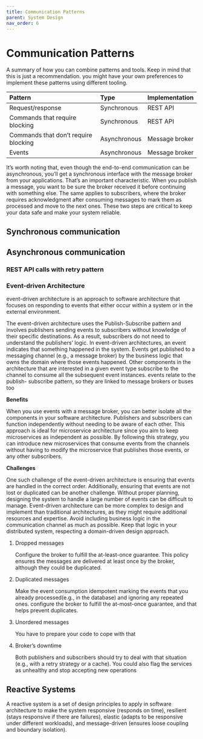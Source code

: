 ```yaml
---
title: Communication Patterns
parent: System Design
nav_order: 6
---
```


# Communication Patterns

A summary of how you can combine patterns and tools. Keep in mind 
that this is just a recommendation. you might have your own 
preferences to implement these patterns using different tooling.

| Pattern                              | Type         | Implementation |
|:-------------------------------------|:-------------|:---------------|
| Request/response                     | Synchronous  | REST API       |
| Commands that require blocking       | Synchronous  | REST API       |
| Commands that don’t require blocking | Asynchronous | Message broker |
| Events                               | Asynchronous | Message broker |

It’s worth noting that, even though the end-to-end communication can be 
asynchronous, you’ll get a synchronous interface with the message broker from your 
applications. That’s an important characteristic. When you publish a message, you 
want to be sure the broker received it before continuing with something else. The same 
applies to subscribers, where the broker requires acknowledgment after consuming 
messages to mark them as processed and move to the next ones. These two steps 
are critical to keep your data safe and make your system reliable.

## Synchronous communication
## Asynchronous communication 
### REST API calls with retry pattern
### Event-driven Architecture
event-driven architecture is an approach to software architecture that focuses on responding to events that either occur within a system or in the external environment.

The event-driven architecture uses the Publish-Subscribe pattern and involves publishers sending events to subscribers without knowledge of their specific destinations. As a result, subscribers do not need to understand the publishers’ logic. 
In event-driven architectures, an event indicates that something happened in the system. Events get published to a messaging channel (e.g., a message broker) by the business logic that owns the domain where those events happened. Other components in the architecture that are interested in a given event type subscribe to the channel to consume all the subsequent event instances. events relate to the publish-
subscribe pattern, so they are linked to message brokers or buses too

**Benefits**

When you use events with a message broker, you can better isolate all the components in your software architecture. Publishers and subscribers can function independently without needing to be aware of each other. This approach is ideal for microservice architecture since you aim to keep microservices as independent as possible. By following this strategy, you can introduce new microservices that consume 
events from the channels without having to modify the microservice that publishes those events, or any other subscribers.

**Challenges**

One such challenge of the event-driven architecture is ensuring that events are handled in the correct order. 
Additionally, ensuring that events are not lost or duplicated can be another challenge. Without proper planning, 
designing the system to handle a large number of events can be difficult to manage. Event-driven architecture can be 
more complex to design and implement than traditional architectures, as they might require additional resources and expertise.
Avoid including business logic in the communication channel as much as possible. Keep that logic in your distributed system, respecting a domain-driven design approach.

1. Dropped messages
   
   Configure the broker to fulfill the at-least-once guarantee. This policy ensures the messages are delivered at least once by the broker, although they could be duplicated.
1. Duplicated messages
   
   Make the event consumption idempotent
marking the events that you already processed(e.g., in the database) and ignoring any repeated ones. 
configure the broker to fulfill the at-most-once guarantee, and that helps prevent duplicates.
1. Unordered messages
   
   You have to prepare your code to cope with that
1. Broker’s downtime
   
   Both publishers and subscribers should try to deal with that situation (e.g., with a retry strategy or a cache). 
You could also flag the services as unhealthy and stop accepting new operations


## Reactive Systems
A reactive system is a set of design principles to apply in software architecture to make the system responsive (responds on time), resilient (stays responsive if there are failures), elastic (adapts to be responsive under different workloads), and message-driven (ensures loose coupling and boundary isolation).
